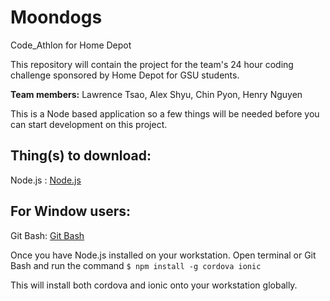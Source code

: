 # Moondogs
Code_Athlon for Home Depot

This repository will contain the project for the team's 24 hour coding challenge sponsored by Home Depot for GSU students.

**Team members:** Lawrence Tsao, Alex Shyu, Chin Pyon, Henry Nguyen

This is a Node based application so a few things will be needed before you 
can start development on this project.

Thing(s) to download: 
---
Node.js : [Node.js](http://nodejs.org)

For Window users: 
---
Git Bash: [Git Bash](http://git-scm.com/downloads)

Once you have Node.js installed on your workstation. Open terminal or Git Bash and run the command
```$ npm install -g cordova ionic ``` 

This will install both cordova and ionic onto your workstation globally.
